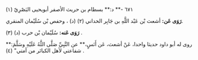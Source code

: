 ٦٧١ -** د:** بسطام بن حريث الأصفر أبويحيى البَصْرِيّ (١)

**رَوَى عَن:** أشعث بْن عَبْد اللَّهِ بن جَابِر الحداني (٢) (د) ، وحفص بْن سُلَيْمان المنقري.

**رَوَى عَنه:** سُلَيْمان بْن حرب (د) (٣) .

روى له أبو داود حديثا واحدا، عَنْ أشعث، عَن أَنَسٍ،** عن النَّبِيِّ صَلَّى اللَّهُ عَلَيْهِ وسَلَّمَ:** شفاعتي لأهل الكبائر من أمتي" (٤) .